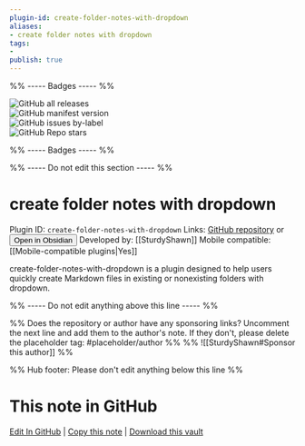 ```yaml
---
plugin-id: create-folder-notes-with-dropdown
aliases:
- create folder notes with dropdown
tags: 
- 
publish: true
---
```


%% ----- Badges ----- %%

![GitHub all releases](https://img.shields.io/github/downloads/SturdyShawn/Create-folder-notes-with-dropdown/total?color=573E7A&logo=github&style=for-the-badge)   
![GitHub manifest version](https://img.shields.io/github/manifest-json/v/SturdyShawn/Create-folder-notes-with-dropdown?color=573E7A&logo=github&style=for-the-badge)   
![GitHub issues by-label](https://img.shields.io/github/issues/SturdyShawn/Create-folder-notes-with-dropdown/help%20wanted?color=573E7A&logo=github&style=for-the-badge)   
![GitHub Repo stars](https://img.shields.io/github/stars/SturdyShawn/Create-folder-notes-with-dropdown?color=573E7A&logo=github&style=for-the-badge)

%% ----- Badges ----- %%

%% ----- Do not edit this section ----- %%

# create folder notes with dropdown

Plugin ID: `create-folder-notes-with-dropdown`
Links: [GitHub repository](https://github.com/SturdyShawn/Create-folder-notes-with-dropdown) or [<button id=HH>Open in Obsidian</button>](obsidian://show-plugin?id=create-folder-notes-with-dropdown)
Developed by: [[SturdyShawn]]
Mobile compatible: [[Mobile-compatible plugins|Yes]]

create-folder-notes-with-dropdown is a plugin designed to help users quickly create Markdown files in existing or nonexisting folders with dropdown.

%% ----- Do not edit anything above this line ----- %% 

%% Does the repository or author have any sponsoring links? Uncomment the next line and add them to the author's note. If they don't, please delete the placeholder tag: #placeholder/author %%
%% ![[SturdyShawn#Sponsor this author]] %%

%% Hub footer: Please don't edit anything below this line %%

# This note in GitHub

<span class="git-footer">[Edit In GitHub](https://github.dev/obsidian-community/obsidian-hub/blob/main/02%20-%20Community%20Expansions/02.05%20All%20Community%20Expansions/Plugins/create-folder-notes-with-dropdown.md "git-hub-edit-note") | [Copy this note](https://raw.githubusercontent.com/obsidian-community/obsidian-hub/main/02%20-%20Community%20Expansions/02.05%20All%20Community%20Expansions/Plugins/create-folder-notes-with-dropdown.md "git-hub-copy-note") | [Download this vault](https://github.com/obsidian-community/obsidian-hub/archive/refs/heads/main.zip "git-hub-download-vault") </span>
